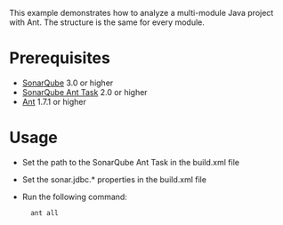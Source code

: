 This example demonstrates how to analyze a multi-module Java project with Ant.
The structure is the same for every module.

Prerequisites
=============
* [SonarQube](http://www.sonarsource.org/downloads/) 3.0 or higher
* [SonarQube Ant Task](http://docs.codehaus.org/x/QYKxDQ) 2.0 or higher
* [Ant](http://ant.apache.org/) 1.7.1 or higher

Usage
=====
* Set the path to the SonarQube Ant Task in the build.xml file
* Set the sonar.jdbc.* properties in the build.xml file
* Run the following command:

        ant all
